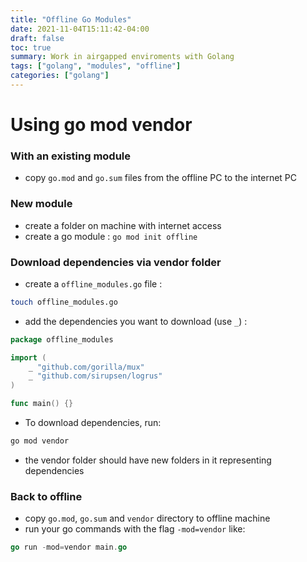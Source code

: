 ```yaml
---
title: "Offline Go Modules"
date: 2021-11-04T15:11:42-04:00
draft: false
toc: true
summary: Work in airgapped enviroments with Golang
tags: ["golang", "modules", "offline"]
categories: ["golang"]
---
```


# Using go mod vendor

### With an existing module

- copy `go.mod` and `go.sum` files from the offline PC to the internet PC

### New module

- create a folder on machine with internet access
- create a go module : `go mod init offline` 

### Download dependencies via vendor folder

- create a `offline_modules.go` file :

```bash
touch offline_modules.go
```

- add the dependencies you want to download (use `_`) :

```go
package offline_modules

import (
	_ "github.com/gorilla/mux"
	_ "github.com/sirupsen/logrus"
)

func main() {}
```

- To download dependencies, run: 
 ```bash
 go mod vendor
 ```

- the vendor folder should have new folders in it representing dependencies

### Back to offline

- copy `go.mod`, `go.sum` and `vendor` directory to offline machine
- run your go commands with the flag `-mod=vendor` like:
```go
go run -mod=vendor main.go
 ```


